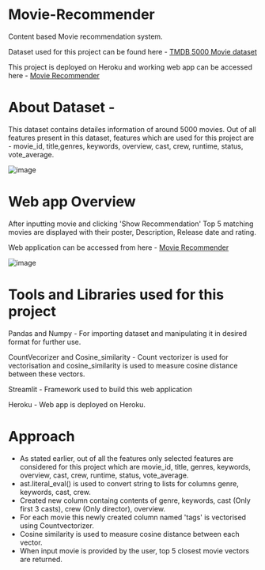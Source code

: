 # Movie-Recommender
Content based Movie recommendation system.

Dataset used for this project can be found here - [TMDB 5000 Movie dataset](https://www.kaggle.com/tmdb/tmdb-movie-metadata?select=tmdb_5000_movies.csv)

This project is deployed on Heroku and working web app can be accessed here - [Movie Recommender](https://tmdb-movie-recommender.herokuapp.com/)

# About Dataset - 

This dataset contains detailes information of around 5000 movies. Out of all features present in this dataset, features which are used for this project are - movie_id, title,genres, keywords, overview, cast, crew, runtime, status, vote_average.

![image](https://user-images.githubusercontent.com/82905366/140716109-d9ba6c3f-8ce7-48ec-91a5-ecea82941f2d.png)

# Web app Overview

After inputting movie and clicking 'Show Recommendation' Top 5 matching movies are displayed with their poster, Description, Release date and rating.

Web application can be accessed from here - [Movie Recommender](https://tmdb-movie-recommender.herokuapp.com/)

![image](https://user-images.githubusercontent.com/82905366/140718314-f5eee7ac-081f-4917-8f99-e110a4e2bb05.png)

# Tools and Libraries used for this project

Pandas and Numpy - For importing dataset and manipulating it in desired format for further use.

CountVecorizer and Cosine_similarity - Count vectorizer is used for vectorisation and cosine_similarity is used to measure cosine distance between these vectors.

Streamlit - Framework used to build this web application

Heroku - Web app is deployed on Heroku.

# Approach

* As stated earlier, out of all the features only selected features are considered for this project which are movie_id, title, genres, keywords, overview, cast, crew, runtime, status, vote_average.
* ast.literal_eval() is used to convert string to lists for columns genre, keywords, cast, crew.
* Created new column containg contents of genre, keywords, cast (Only first 3 casts), crew (Only director), overview.
* For each movie this newly created column named 'tags' is vectorised using Countvectorizer.
* Cosine similarity is used to measure cosine distance between each vector.
* When input movie is provided by the user, top 5 closest movie vectors are returned.



